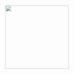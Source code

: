 # <img width="200"  src="https://encrypted-tbn0.gstatic.com/images?q=tbn:ANd9GcTA_fRh8bR1bSDsbOsqIahE67nCUZvV5e3aeA&s">
